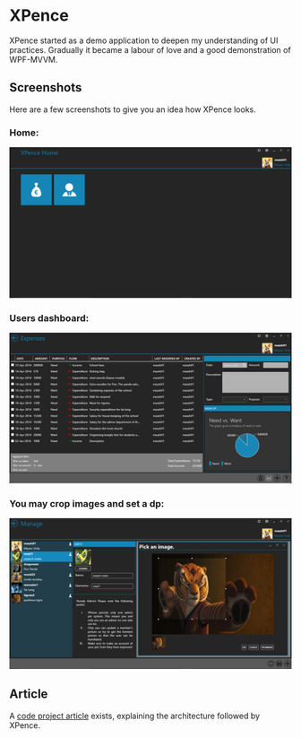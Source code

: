 # XPence
XPence started as a demo application to deepen my understanding of UI practices. 
Gradually it became a labour of love and a good demonstration of WPF-MVVM.

## Screenshots
Here are a few screenshots to give you an idea how XPence looks.

### Home:

![XPence](Images/Home.png)

### Users dashboard:

![XPence](Images/CoverPhoto.png)

### You may crop images and set a dp:

![XPence](Images/ManageScreenshot.png)

## Article

A [code project article](http://www.codeproject.com/Articles/753332/XPence-A-WPF-metro-style-smart-client-expense-trac) exists, explaining the architecture followed by XPence.

